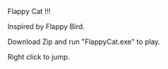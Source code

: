Flappy Cat !!!

Inspired by Flappy Bird.

Download Zip and run "FlappyCat.exe" to play.

Right click to jump.
